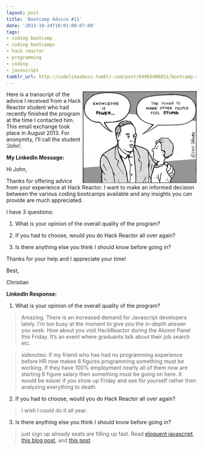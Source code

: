 ```yaml
---
layout: post
title: 'Bootcamp Advice #11'
date: '2013-10-24T10:01:00-07:00'
tags:
- coding bootcamp
- coding bootcamps
- hack reactor
- programming
- coding
- javascript
tumblr_url: http://codelikeaboss.tumblr.com/post/64965406851/bootcamp-advice-11
---
```


<img src="/post_resources/tumblr-images/power-advice.jpg" width="60%" align="right">Here is a transcript of the advice I received from a Hack Reactor student who had recently finished the program at the time I contacted him. This email exchange took place in August 2013. For anonymity, I’ll call the student ‘John’.

<b>My LinkedIn Message:</b>

Hi John,

Thanks for offering advice from your experience at Hack Reactor. I want to make an informed decision between the various coding bootcamps available and any insights you can provide are much appreciated. 

I have 3 questions:

1) What is your opinion of the overall quality of the program?

2) If you had to choose, would you do Hack Reactor all over again?

3) Is there anything else you think I should know before going in?

Thanks for your help and I appreciate your time!

Best,

Christian

<b>LinkedIn Response:</b>

1) What is your opinion of the overall quality of the program?

> Amazing. There is an increased demand for Javascript developers lately. I’m too busy at the moment to give you the in-depth answer you seek. How about you visit HackReactor during the Alumni Panel this Friday. It’s an event where graduants talk about their job search etc.

> sidenotes: If my friend who has had no programming experience before HR now makes 6 figures programming something must be working. If they have 100% employment nearly all of them now are starting 6 figure salary then something must be going on here. It would be easier if you show up Friday and see for yourself rather then analyzing everything to death

2) If you had to choose, would you do Hack Reactor all over again?

> I wish I could do it all year.

3) Is there anything else you think I should know before going in?

> just sign up already seats are filling up fast. Read [eloquent javascript](eloquentjavascript.net/contents.html), [this blog post](http://hackreactor.com/Learn+JavaScript+Ahead+of+Ruby+or+Rails), and [this post](http://www.itworld.com/cloud-computing/364194/wait-maybe-javascript-top-programming-language)
